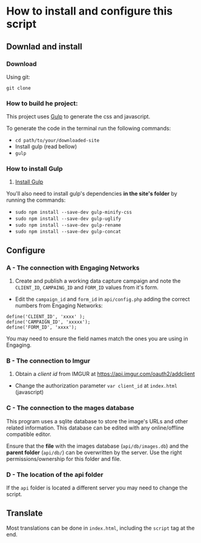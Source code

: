 How to install and configure this script
================

## Downlad and install

### Download

Using git:

`git clone `

### How to build he project:

This project uses [Gulp](http://gulpjs.com/) to generate the css and javascript.

To generate the code in the terminal run the following commands:

* `cd path/to/your/downloaded-site`
* Install gulp (read bellow)
* `gulp`

### How to install Gulp

1. [Install Gulp](http://gulpjs.com/)

You'll also need to install gulp's dependencies **in the site's folder** by running the commands:

* `sudo npm install --save-dev gulp-minify-css`
* `sudo npm install --save-dev gulp-uglify`
* `sudo npm install --save-dev gulp-rename`
* `sudo npm install --save-dev gulp-concat`


## Configure

### A - The connection with Engaging Networks
1. Create and publish a working data capture campaign and note the `CLIENT_ID`, `CAMPAING_ID` and `FORM_ID` values from it's form.
- Edit the `campaign_id` and `form_id` in `api/config.php` adding the correct numbers from Engaging Networks:

```
define('CLIENT_ID', 'xxxx' );
define('CAMPAIGN_ID', 'xxxxx');
define('FORM_ID', 'xxxx');
```

You may need to ensure the field names match the ones you are using in Engaging.

### B - The connection to Imgur

1. Obtain a *client id* from IMGUR at https://api.imgur.com/oauth2/addclient
- Change the authorization parameter `var client_id` at `index.html` (javascript)

### C - The connection to the mages database

This program uses a sqlite database to store the image's URLs and other related information. This database can be edited with any online/offline compatible editor.

Ensure that the **file** with the images database (`api/db/images.db`) and the **parent folder** (`api/db/`) can be overwritten by the server. Use the right permissions/ownership for this folder and file.


### D - The location of the api folder

If the `api` folder is located a different server you may need to change the script.

## Translate

Most translations can be done in `index.html`, including the `script` tag at the end.

